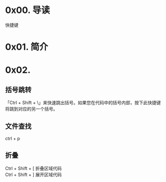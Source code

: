 # 0x00. 导读

快捷键

# 0x01. 简介

# 0x02. 

## 括号跳转

「Ctrl + Shift + \」来快速跳出括号。如果您在代码中的括号内部，按下此快捷键将跳到对应的另一个括号。

## 文件查找

ctrl + p

## 折叠

Ctrl + Shift + [ 折叠区域代码  
Ctrl + Shift + ] 展开区域代码